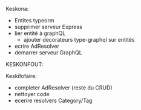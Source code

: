 Keskona:
- Entites typeorm
- supprimer serveur Express
- lier entité à graphQL
  - ajouter decorateurs type-graphql sur entités
- ecrire AdResolver
- demarrer serveur GraphQL

KESKONFOUT:
 
Keskifofaire:
- completer AdResolver (reste du CRUD)
- nettoyer code
- ecerire resolvers Category/Tag

